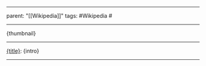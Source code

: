 
---
parent: "[[Wikipedia]]"
tags:
	#Wikipedia
	#
	
---

{thumbnail}

---

[{title}]({url}): {intro}

---


